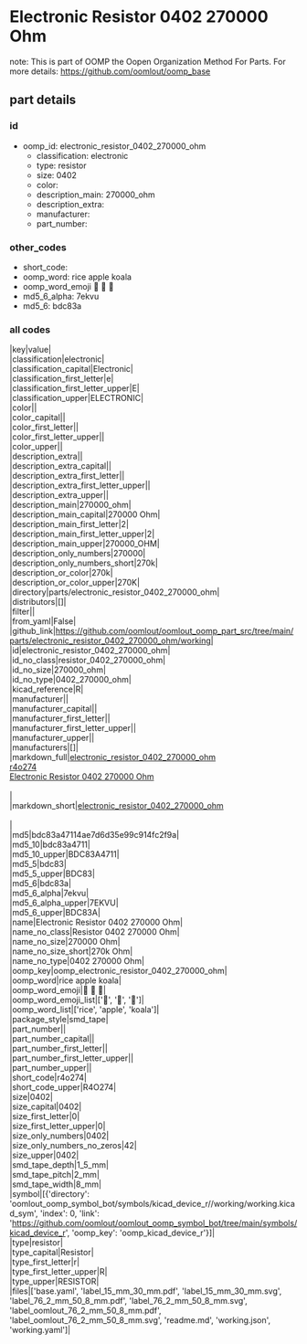 # Electronic Resistor 0402 270000 Ohm  

note: This is part of OOMP the Oopen Organization Method For Parts. For more details: https://github.com/oomlout/oomp_base

##  part details





### id
* oomp_id: electronic_resistor_0402_270000_ohm
  * classification: electronic
  * type: resistor
  * size: 0402
  * color: 
  * description_main: 270000_ohm
  * description_extra: 
  * manufacturer: 
  * part_number: 

### other_codes
* short_code: 
* oomp_word: rice apple koala
* oomp_word_emoji :rice: :apple: :koala:
* md5_6_alpha: 7ekvu
* md5_6: bdc83a

### all codes 
|key|value|  
|classification|electronic|  
|classification_capital|Electronic|  
|classification_first_letter|e|  
|classification_first_letter_upper|E|  
|classification_upper|ELECTRONIC|  
|color||  
|color_capital||  
|color_first_letter||  
|color_first_letter_upper||  
|color_upper||  
|description_extra||  
|description_extra_capital||  
|description_extra_first_letter||  
|description_extra_first_letter_upper||  
|description_extra_upper||  
|description_main|270000_ohm|  
|description_main_capital|270000 Ohm|  
|description_main_first_letter|2|  
|description_main_first_letter_upper|2|  
|description_main_upper|270000_OHM|  
|description_only_numbers|270000|  
|description_only_numbers_short|270k|  
|description_or_color|270k|  
|description_or_color_upper|270K|  
|directory|parts/electronic_resistor_0402_270000_ohm|  
|distributors|[]|  
|filter||  
|from_yaml|False|  
|github_link|https://github.com/oomlout/oomlout_oomp_part_src/tree/main/parts/electronic_resistor_0402_270000_ohm/working|  
|id|electronic_resistor_0402_270000_ohm|  
|id_no_class|resistor_0402_270000_ohm|  
|id_no_size|270000_ohm|  
|id_no_type|0402_270000_ohm|  
|kicad_reference|R|  
|manufacturer||  
|manufacturer_capital||  
|manufacturer_first_letter||  
|manufacturer_first_letter_upper||  
|manufacturer_upper||  
|manufacturers|[]|  
|markdown_full|[electronic_resistor_0402_270000_ohm](https://github.com/oomlout/oomlout_oomp_part_src/tree/main/parts/electronic_resistor_0402_270000_ohm/working)<br>[r4o274](https://github.com/oomlout/oomlout_oomp_part_src/tree/main/parts/electronic_resistor_0402_270000_ohm/working)<br>[Electronic Resistor 0402 270000 Ohm](https://github.com/oomlout/oomlout_oomp_part_src/tree/main/parts/electronic_resistor_0402_270000_ohm/working)<br><br>|  
|markdown_short|[electronic_resistor_0402_270000_ohm](https://github.com/oomlout/oomlout_oomp_part_src/tree/main/parts/electronic_resistor_0402_270000_ohm/working)<br><br>|  
|md5|bdc83a47114ae7d6d35e99c914fc2f9a|  
|md5_10|bdc83a4711|  
|md5_10_upper|BDC83A4711|  
|md5_5|bdc83|  
|md5_5_upper|BDC83|  
|md5_6|bdc83a|  
|md5_6_alpha|7ekvu|  
|md5_6_alpha_upper|7EKVU|  
|md5_6_upper|BDC83A|  
|name|Electronic Resistor 0402 270000 Ohm|  
|name_no_class|Resistor 0402 270000 Ohm|  
|name_no_size|270000 Ohm|  
|name_no_size_short|270k Ohm|  
|name_no_type|0402 270000 Ohm|  
|oomp_key|oomp_electronic_resistor_0402_270000_ohm|  
|oomp_word|rice apple koala|  
|oomp_word_emoji|:rice: :apple: :koala:|  
|oomp_word_emoji_list|[':rice:', ':apple:', ':koala:']|  
|oomp_word_list|['rice', 'apple', 'koala']|  
|package_style|smd_tape|  
|part_number||  
|part_number_capital||  
|part_number_first_letter||  
|part_number_first_letter_upper||  
|part_number_upper||  
|short_code|r4o274|  
|short_code_upper|R4O274|  
|size|0402|  
|size_capital|0402|  
|size_first_letter|0|  
|size_first_letter_upper|0|  
|size_only_numbers|0402|  
|size_only_numbers_no_zeros|42|  
|size_upper|0402|  
|smd_tape_depth|1_5_mm|  
|smd_tape_pitch|2_mm|  
|smd_tape_width|8_mm|  
|symbol|[{'directory': 'oomlout_oomp_symbol_bot/symbols/kicad_device_r//working/working.kicad_sym', 'index': 0, 'link': 'https://github.com/oomlout/oomlout_oomp_symbol_bot/tree/main/symbols/kicad_device_r', 'oomp_key': 'oomp_kicad_device_r'}]|  
|type|resistor|  
|type_capital|Resistor|  
|type_first_letter|r|  
|type_first_letter_upper|R|  
|type_upper|RESISTOR|  
|files|['base.yaml', 'label_15_mm_30_mm.pdf', 'label_15_mm_30_mm.svg', 'label_76_2_mm_50_8_mm.pdf', 'label_76_2_mm_50_8_mm.svg', 'label_oomlout_76_2_mm_50_8_mm.pdf', 'label_oomlout_76_2_mm_50_8_mm.svg', 'readme.md', 'working.json', 'working.yaml']|  
